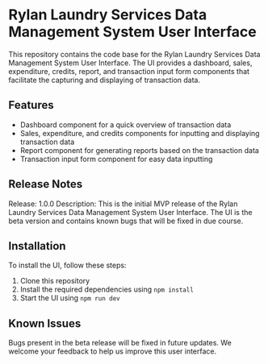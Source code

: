 # Rylan Laundry Services Data Management System User Interface
This repository contains the code base for the Rylan Laundry Services Data Management System User Interface. The UI provides a dashboard, sales, expenditure, credits, report, and transaction input form components that facilitate the capturing and displaying of transaction data.

## Features
- Dashboard component for a quick overview of transaction data
- Sales, expenditure, and credits components for inputting and displaying transaction data
- Report component for generating reports based on the transaction data
- Transaction input form component for easy data inputting

## Release Notes
Release: 1.0.0
Description: This is the initial MVP release of the Rylan Laundry Services Data Management System User Interface. The UI is the beta version and contains known bugs that will be fixed in due course.

## Installation
To install the UI, follow these steps:

1. Clone this repository
2. Install the required dependencies using `npm install`
3. Start the UI using `npm run dev`

## Known Issues
Bugs present in the beta release will be fixed in future updates.
We welcome your feedback to help us improve this user interface.

